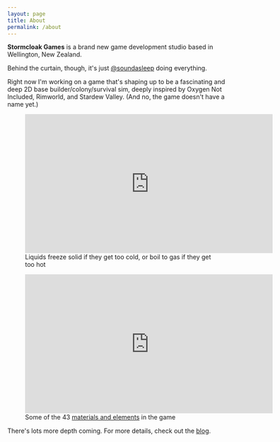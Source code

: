 ```yaml
---
layout: page
title: About
permalink: /about
---
```


**Stormcloak Games** is a brand new game development studio based in Wellington, New Zealand.

Behind the curtain, though, it's just [@soundasleep](https://twitter.com/soundasleep) doing everything.

Right now I'm working on a game that's shaping up to be a fascinating and deep 2D base builder/colony/survival sim, deeply inspired by Oxygen Not Included, Rimworld, and Stardew Valley.
(And no, the game doesn't have a name yet.)

<figure class="video">
  <iframe width="560" height="315" src="https://www.youtube.com/embed/tsFQt1s6t-E" title="YouTube video player" frameborder="0" allow="accelerometer; autoplay; clipboard-write; encrypted-media; gyroscope; picture-in-picture" allowfullscreen></iframe>
  <figcaption>Liquids freeze solid if they get too cold, or boil to gas if they get too hot</figcaption>
</figure>

<figure class="video">
  <iframe width="560" height="315" src="https://www.youtube.com/embed/QkxMJ-fYSSI" title="YouTube video player" frameborder="0" allow="accelerometer; autoplay; clipboard-write; encrypted-media; gyroscope; picture-in-picture" allowfullscreen></iframe>
  <figcaption>Some of the 43 <a href="/2022/03/29/focusing-on-materials">materials and elements</a> in the game</figcaption>
</figure>

There's lots more depth coming. For more details, check out the [blog](blog.md).
